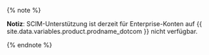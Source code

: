 {% note %}

**Notiz**: SCIM-Unterstützung ist derzeit für Enterprise-Konten auf {{ site.data.variables.product.prodname_dotcom }} nicht verfügbar.

{% endnote %}
